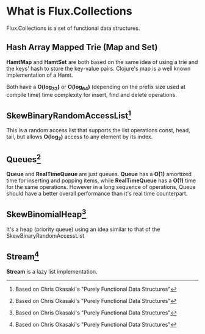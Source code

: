 # What is Flux.Collections

Flux.Collections is a set of functional data structures.

## Hash Array Mapped Trie (Map and Set)

**HamtMap** and **HamtSet** are both based on the same idea of using a trie and the keys' hash to store the key-value pairs. Clojure's map is a well known implementation of a Hamt.

Both have a **O(log<sub>32</sub>)** or **O(log<sub>64</sub>)** (depending on the prefix size used at compile time) time complexity for insert, find and delete operations.

## SkewBinaryRandomAccessList[^1]

This is a random access list that supports the list operations const, head, tail, but allows **O(log<sub>2</sub>)** access to any element by its index.

## Queues[^1]

**Queue** and **RealTimeQueue** are just queues. **Queue** has a **O(1)** amortized time for inserting and popping items, while **RealTimeQueue** has a **O(1)** time for the same operations. However in a long sequence of operations, Queue should have a better overall performance than it's real time counterpart.

## SkewBinomialHeap[^1]

It's a heap (priority queue) using an idea similar to that of the SkewBinaryRandomAccessList

## Stream[^1]

**Stream** is a lazy list implementation.

[^1]: Based on Chris Okasaki's "Purely Functional Data Structures"